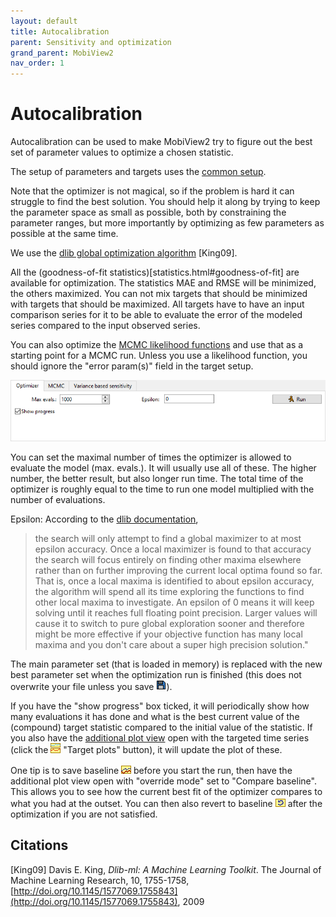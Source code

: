 ```yaml
---
layout: default
title: Autocalibration
parent: Sensitivity and optimization
grand_parent: MobiView2
nav_order: 1
---
```


# Autocalibration

Autocalibration can be used to make MobiView2 try to figure out the best set of parameter values to optimize a chosen statistic.

The setup of parameters and targets uses the [common setup](sensitivity.html#the-common-setup).

Note that the optimizer is not magical, so if the problem is hard it can struggle to find the best solution. You should help it along by trying to keep the parameter space as small as possible, both by constraining the parameter ranges, but more importantly by optimizing as few parameters as possible at the same time.

We use the [dlib global optimization algorithm](http://dlib.net/optimization.html) \[King09\].

All the (goodness-of-fit statistics)[statistics.html#goodness-of-fit] are available for optimization. The statistics MAE and RMSE will be minimized, the others maximized. You can not mix targets that should be minimized with targets that should be maximized. All targets have to have an input comparison series for it to be able to evaluate the error of the modeled series compared to the input observed series.

You can also optimize the [MCMC likelihood functions](mcmc.html#likelihood-structures) and use that as a starting point for a MCMC run. Unless you use a likelihood function, you should ignore the "error param(s)" field in the target setup.

![Optimizer setup](../img/mobiview/optimizer.png)

You can set the maximal number of times the optimizer is allowed to evaluate the model (max. evals.). It will usually use all of these. The higher number, the better result, but also longer run time. The total time of the optimizer is roughly equal to the time to run one model multiplied with the number of evaluations.

Epsilon: According to the [dlib documentation](http://dlib.net/dlib/global_optimization/find_max_global_abstract.h.html#find_max_global),

> the search will only attempt to find a global
> maximizer to at most epsilon accuracy.  Once a local maximizer is
> found to that accuracy the search will focus entirely on finding other maxima
> elsewhere rather than on further improving the current local optima found so
> far.  That is, once a local maxima is identified to about epsilon
> accuracy, the algorithm will spend all its time exploring the functions to
> find other local maxima to investigate.  An epsilon of 0 means it will keep
> solving until it reaches full floating point precision.  Larger values will
> cause it to switch to pure global exploration sooner and therefore might be
> more effective if your objective function has many local maxima and you don't
> care about a super high precision solution."

The main parameter set (that is loaded in memory) is replaced with the new best parameter set when the optimization run is finished (this does not overwrite your file unless you save ![Save](../img/toolbar/Save.png)).

If you have the "show progress" box ticked, it will periodically show how many evaluations it has done and what is the best current value of the (compound) target statistic compared to the initial value of the statistic. If you also have the [additional plot view](additionalplots.html) open with the targeted time series (click the ![Target plots](../img/toolbar/ViewMorePlots.png) "Target plots" button), it will update the plot of these.

One tip is to save baseline ![Save baseline](../img/toolbar/SaveBaseline.png) before you start the run, then have the additional plot view open with "override mode" set to "Compare baseline". This allows you to see how the current best fit of the optimizer compares to what you had at the outset. You can then also revert to baseline ![Revert to baseline](../img/toolbar/RevertBaseline.png) after the optimization if you are not satisfied.

## Citations

\[King09\] Davis E. King, *Dlib-ml: A Machine Learning Toolkit*. The Journal of Machine Learning Research, 10, 1755-1758, [http://doi.org/10.1145/1577069.1755843](http://doi.org/10.1145/1577069.1755843), 2009